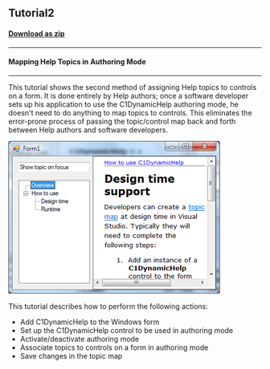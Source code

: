 ## Tutorial2
#### [Download as zip](https://grapecity.github.io/DownGit/#/home?url=https://github.com/GrapeCity/ComponentOne-WinForms-Samples/tree/master/NetFramework\DynamicHelp\CS\Tutorials\Tutorial2)
____
#### Mapping Help Topics in Authoring Mode
____
This tutorial shows the second method of assigning Help topics to controls on a form.
It is done entirely by Help authors; once a software developer sets up his application to use the C1DynamicHelp authoring mode, he doesn't need to do anything to map topics to controls.
This eliminates the error-prone process of passing the topic/control map back and forth between Help authors and software developers.

![screenshot](screenshot.PNG)

This tutorial describes how to perform the following actions:

* Add C1DynamicHelp to the Windows form
* Set up the C1DynamicHelp control to be used in authoring mode
* Activate/deactivate authoring mode
* Associate topics to controls on a form in authoring mode
* Save changes in the topic map
